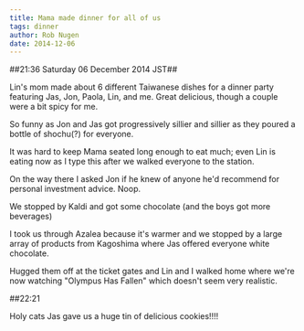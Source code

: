 ```yaml
---
title: Mama made dinner for all of us
tags: dinner
author: Rob Nugen
date: 2014-12-06
---
```


##21:36 Saturday 06 December 2014 JST##

Lin's mom made about 6 different Taiwanese dishes for a dinner party
featuring Jas, Jon, Paola, Lin, and me.  Great delicious, though a
couple were a bit spicy for me.

So funny as Jon and Jas got progressively sillier and sillier as they
poured a bottle of shochu(?) for everyone.

It was hard to keep Mama seated long enough to eat much; even Lin is
eating now as I type this after we walked everyone to the station.

On the way there I asked Jon if he knew of anyone he'd recommend for
personal investment advice.  Noop.

We stopped by Kaldi and got some chocolate (and the boys got more
beverages)

I took us through Azalea because it's warmer and we stopped by a large
array of products from Kagoshima where Jas offered everyone white
chocolate.

Hugged them off at the ticket gates and Lin and I walked home where
we're now watching "Olympus Has Fallen" which doesn't seem very
realistic.

##22:21

Holy cats Jas gave us a huge tin of delicious cookies!!!!
